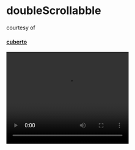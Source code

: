 # doubleScrollabble 
courtesy of 
<a href="https://dribbble.com/cubert"><h4>cuberto</h4></a>
<video width="320" height="240" controls>
  <source src="https://static.dribbble.com/users/4859/videos/17269/slider_2.mp4" type="video/mp4">
   <source src="movie.ogg" type="video/ogg">
  Your browser does not support the video tag.



</video>

